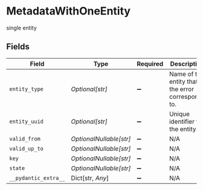 # MetadataWithOneEntity

single entity


## Fields

| Field                                             | Type                                              | Required                                          | Description                                       |
| ------------------------------------------------- | ------------------------------------------------- | ------------------------------------------------- | ------------------------------------------------- |
| `entity_type`                                     | *Optional[str]*                                   | :heavy_minus_sign:                                | Name of the entity that the error corresponds to. |
| `entity_uuid`                                     | *Optional[str]*                                   | :heavy_minus_sign:                                | Unique identifier for the entity.                 |
| `valid_from`                                      | *OptionalNullable[str]*                           | :heavy_minus_sign:                                | N/A                                               |
| `valid_up_to`                                     | *OptionalNullable[str]*                           | :heavy_minus_sign:                                | N/A                                               |
| `key`                                             | *OptionalNullable[str]*                           | :heavy_minus_sign:                                | N/A                                               |
| `state`                                           | *OptionalNullable[str]*                           | :heavy_minus_sign:                                | N/A                                               |
| `__pydantic_extra__`                              | Dict[str, *Any*]                                  | :heavy_minus_sign:                                | N/A                                               |